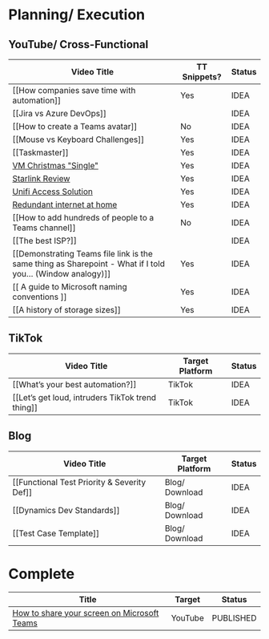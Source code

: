 # Planning/ Execution
## YouTube/ Cross-Functional
| **Video Title**                                                                                                      | TT Snippets? | **Status** |
| -------------------------------------------------------------------------------------------------------------------- | ------------ | ---------- |
| [[How companies save time with automation]]                                                                          | Yes          | IDEA       |
| [[Jira vs Azure DevOps]]                                                                                             |              | IDEA       |
| [[How to create a Teams avatar]]                                                                                     | No           | IDEA       |
| [[Mouse vs Keyboard Challenges]]                                                                                     | Yes          | IDEA       |
| [[Taskmaster]]                                                                                                       | Yes          | IDEA       |
| [VM Christmas "Single"](https://visi.atlassian.net/wiki/spaces/VisiMedia/pages/44597261)                             | Yes          | IDEA       |
| [Starlink Review](https://visi.atlassian.net/wiki/spaces/VisiMedia/pages/44105734)                                   | Yes          | IDEA       |
| [Unifi Access Solution](https://visi.atlassian.net/wiki/spaces/VisiMedia/pages/44466206)                             | Yes          | IDEA       |
| [Redundant internet at home](https://visi.atlassian.net/wiki/spaces/VisiMedia/pages/44335111)                        | Yes          | IDEA       |
| [[How to add hundreds of people to a Teams channel]]                                                                 | No           | IDEA       |
| [[The best ISP?]]                                                                                                    |              | IDEA       |
| [[Demonstrating Teams file link is the same thing as Sharepoint - What if I told you… (Window analogy)]]             | Yes          | IDEA       |
| [[ A guide to Microsoft naming conventions                                                                        ]] | Yes          | IDEA       |
| [[A history of storage sizes]]                                                                                       | Yes          | IDEA       |
## TikTok

| **Video Title**                                  | **Target Platform** | **Status** |
| ------------------------------------------------ | ------------------- | ---------- |
| [[What’s your best automation?]]                 | TikTok              | IDEA       |
| [[Let’s get loud, intruders TikTok trend thing]] | TikTok              | IDEA       |
## Blog
| **Video Title**                             | **Target Platform** | **Status** |
| ------------------------------------------- | ------------------- | ---------- |
| [[Functional Test Priority & Severity Def]] | Blog/ Download      | IDEA       |
| [[Dynamics Dev Standards]]                  | Blog/ Download      | IDEA       |
| [[Test Case Template]]                      | Blog/ Download      | IDEA       |
# Complete
| Title                                                                                                          | Target  | Status    |
| -------------------------------------------------------------------------------------------------------------- | ------- | --------- |
| [How to share your screen on Microsoft Teams](https://visi.atlassian.net/wiki/spaces/VisiMedia/pages/47480851) | YouTube | PUBLISHED |